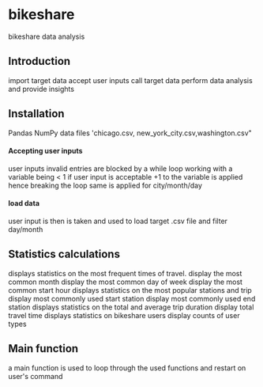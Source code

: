 # bikeshare
bikeshare data analysis 
## Introduction
import target data
accept user inputs
call target data 
perform data analysis and provide insights 
## Installation 
Pandas 
NumPy
data files 'chicago.csv, new_york_city.csv,washington.csv"
#### Accepting user inputs
user inputs invalid entries are blocked by a while loop working with a variable being < 1 if user input is acceptable +1 to the variable is applied hence breaking the loop
same is applied for city/month/day
#### load data 
user input is then is taken and used to load target .csv file and filter day/month
## Statistics calculations 
displays statistics on the most frequent times of travel.
display the most common month
display the most common day of week
display the most common start hour
displays statistics on the most popular stations and trip
display most commonly used start station
display most commonly used end station
displays statistics on the total and average trip duration
display total travel time
displays statistics on bikeshare users
display counts of user types
## Main function 
a main function is used to loop through the used functions and restart on user's command 
